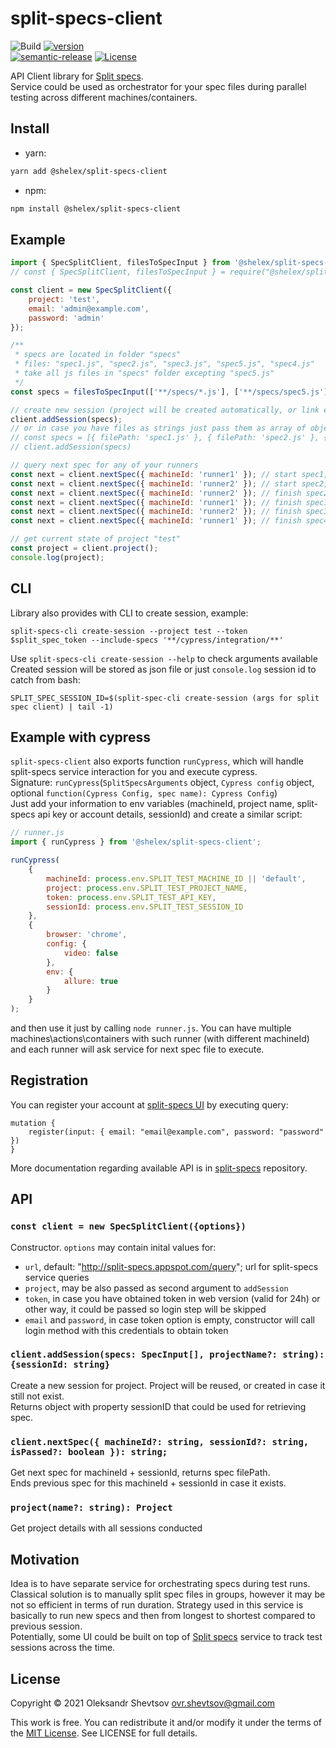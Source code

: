# split-specs-client

![Build][gh-image]
[![version][version-image]][npm-url]  
[![semantic-release][semantic-image]][semantic-url]
[![License][license-image]][license-url]

API Client library for [Split specs](https://github.com/Shelex/split-specs).  
Service could be used as orchestrator for your spec files during parallel testing across different machines/containers.

## Install

-   yarn:

```bash
yarn add @shelex/split-specs-client
```

-   npm:

```bash
npm install @shelex/split-specs-client
```

## Example

```js
import { SpecSplitClient, filesToSpecInput } from '@shelex/split-specs-client';
// const { SpecSplitClient, filesToSpecInput } = require("@shelex/split-specs-client")

const client = new SpecSplitClient({
    project: 'test',
    email: 'admin@example.com',
    password: 'admin'
});

/**
 * specs are located in folder "specs"
 * files: "spec1.js", "spec2.js", "spec3.js", "spec5.js", "spec4.js"
 * take all js files in "specs" folder excepting "spec5.js"
 */
const specs = filesToSpecInput(['**/specs/*.js'], ['**/specs/spec5.js']);

// create new session (project will be created automatically, or link existing)
client.addSession(specs);
// or in case you have files as strings just pass them as array of objects:
// const specs = [{ filePath: 'spec1.js' }, { filePath: 'spec2.js' }, { filePath: 'spec3.js' }, { filePath: 'spec4.js' }]
// client.addSession(specs)

// query next spec for any of your runners
const next = client.nextSpec({ machineId: 'runner1' }); // start spec1, return spec1
const next = client.nextSpec({ machineId: 'runner2' }); // start spec2, return spec2
const next = client.nextSpec({ machineId: 'runner2' }); // finish spec2, start spec3, return spec3
const next = client.nextSpec({ machineId: 'runner1' }); // finish spec1, start spec4, return spec4
const next = client.nextSpec({ machineId: 'runner2' }); // finish spec3, return null
const next = client.nextSpec({ machineId: 'runner1' }); // finish spec4, return null

// get current state of project "test"
const project = client.project();
console.log(project);
```

## CLI

Library also provides with CLI to create session, example:

```
split-specs-cli create-session --project test --token $split_spec_token --include-specs '**/cypress/integration/**'
```

Use `split-specs-cli create-session --help` to check arguments available  
Created session will be stored as json file or just `console.log` session id to catch from bash:

```
SPLIT_SPEC_SESSION_ID=$(split-spec-cli create-session (args for split spec client) | tail -1)
```

## Example with cypress

`split-specs-client` also exports function `runCypress`, which will handle split-specs service interaction for you and execute cypress.  
Signature: `runCypress`(`SplitSpecsArguments` object, `Cypress config` object, optional `function(Cypress Config, spec name): Cypress Config`)  
Just add your information to env variables (machineId, project name, split-specs api key or account details, sessionId) and create a similar script:

```js
// runner.js
import { runCypress } from '@shelex/split-specs-client';

runCypress(
    {
        machineId: process.env.SPLIT_TEST_MACHINE_ID || 'default',
        project: process.env.SPLIT_TEST_PROJECT_NAME,
        token: process.env.SPLIT_TEST_API_KEY,
        sessionId: process.env.SPLIT_TEST_SESSION_ID
    },
    {
        browser: 'chrome',
        config: {
            video: false
        },
        env: {
            allure: true
        }
    }
);
```

and then use it just by calling `node runner.js`.
You can have multiple machines\actions\containers with such runner (with different machineId) and each runner will ask service for next spec file to execute.

## Registration

You can register your account at [split-specs UI](http://split-specs.appspot.com)
by executing query:

```gql
mutation {
    register(input: { email: "email@example.com", password: "password" })
}
```

More documentation regarding available API is in [split-specs](https://github.com/Shelex/split-specs) repository.

## API

### `const client = new SpecSplitClient({options})`

Constructor. `options` may contain inital values for:

-   `url`, default: "http://split-specs.appspot.com/query"; url for split-specs service queries
-   `project`, may be also passed as second argument to `addSession`
-   `token`, in case you have obtained token in web version (valid for 24h) or other way, it could be passed so login step will be skipped
-   `email` and `password`, in case token option is empty, constructor will call login method with this credentials to obtain token

### `client.addSession(specs: SpecInput[], projectName?: string): {sessionId: string}`

Create a new session for project. Project will be reused, or created in case it still not exist.  
Returns object with property sessionID that could be used for retrieving spec.

### `client.nextSpec({ machineId?: string, sessionId?: string, isPassed?: boolean }): string;`

Get next spec for machineId + sessionId, returns spec filePath.  
Ends previous spec for this machineId + sessionId in case it exists.

### `project(name?: string): Project`

Get project details with all sessions conducted

## Motivation

Idea is to have separate service for orchestrating specs during test runs. Classical solution is to manually split spec files in groups, however it may be not so efficient in terms of run duration. Strategy used in this service is basically to run new specs and then from longest to shortest compared to previous session.  
Potentially, some UI could be built on top of [Split specs](https://github.com/Shelex/split-specs) service to track test sessions across the time.

## License

Copyright © 2021 Oleksandr Shevtsov <ovr.shevtsov@gmail.com>

This work is free. You can redistribute it and/or modify it under the
terms of the [MIT License](https://opensource.org/licenses/MIT).
See LICENSE for full details.

[npm-url]: https://npmjs.com/package/@shelex/split-specs-client
[gh-image]: https://github.com/Shelex/split-specs-client/workflows/build/badge.svg?branch=master
[semantic-image]: https://img.shields.io/badge/%20%20%F0%9F%93%A6%F0%9F%9A%80-semantic--release-e10079.svg
[semantic-url]: https://github.com/semantic-release/semantic-release
[license-image]: https://img.shields.io/npm/l/@shelex/split-specs-client
[license-url]: https://opensource.org/licenses/MIT
[version-image]: https://badgen.net/npm/v/@shelex/split-specs-client
